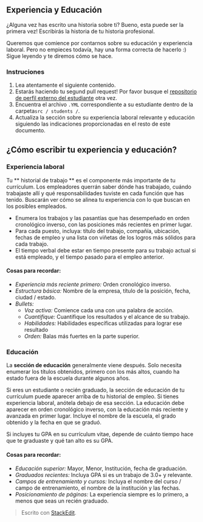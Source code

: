 ## Experiencia y Educación
¿Alguna vez has escrito una historia sobre ti? Bueno, esta puede ser la primera vez! Escribirás la historia de tu historia profesional.

Queremos que comience por contarnos sobre su educación y experiencia laboral. Pero no empieces todavía, hay una forma correcta de hacerlo :) Sigue leyendo y te diremos cómo se hace.

### Instruciones
 1. Lea atentamente el siguiente contenido.
 2. Estarás haciendo tu segund pull request! Por favor busque el [repositorio de perfil externo del estudiante](https://github.com/4GeeksAcademy/student-external-profile) otra vez.
 3. Encuentra el archivo `.YML` correspondiente a su estudiante dentro de la carpeta` src / students / `.
 4. Actualiza la sección sobre su experiencia laboral relevante y educación siguiendo las indicaciones proporcionadas en el resto de este documento.
 
 ## ¿Cómo escribir tu experiencia y educación?

### Experiencia laboral
Tu ** historial de trabajo ** es el componente más importante de tu currículum. Los empleadores querrán saber dónde has trabajado, cuándo trabajaste allí y qué responsabilidades tuviste en cada función que has tenido. Buscarán ver cómo se alinea tu experiencia con lo que buscan en los posibles empleados.

 - Enumera los trabajos y las pasantías que has desempeñado en orden cronológico inverso, con las posiciones más recientes en primer lugar.
 - Para cada puesto, incluya: título del trabajo, compañía, ubicación, fechas de empleo y una lista con viñetas de los logros más sólidos para cada trabajo.
 - El tiempo verbal debe estar en tiempo presente para su trabajo actual si está empleado, y el tiempo pasado para el empleo anterior.

#### Cosas para recordar:
 - *Experiencia más reciente primero:* Orden cronológico inverso.
 - *Estructura básica:* Nombre de la empresa, título de la posición, fecha, ciudad / estado.
 - *Bullets:*
	 - *Voz activa:* Comience cada una con una palabra de acción.
	 - *Cuantifique:* Cuantifique los resultados y el alcance de su trabajo.
	 - *Habilidades:* Habilidades específicas utilizadas para lograr ese resultado
	 - *Orden:* Balas más fuertes en la parte superior.

### Educación
La **sección de educación** generalmente viene después. Solo necesita enumerar los títulos obtenidos, primero con los más altos, cuando ha estado fuera de la escuela durante algunos años.

Si eres un estudiante o recién graduado, la sección de educación de tu currículum puede aparecer arriba de tu historial de empleo. Si tienes experiencia laboral, anótela debajo de esa sección. La educación debe aparecer en orden cronológico inverso, con la educación más reciente y avanzada en primer lugar. Incluye el nombre de la escuela, el grado obtenido y la fecha en que se graduó.

Si incluyes tu GPA en su currículum vitae, depende de cuánto tiempo hace que te graduaste y qué tan alto es su GPA.

#### Cosas para recordar:
 - *Educación superior:* Mayor, Menor, Institución, fecha de graduación.
 - *Graduados recientes:* Incluya GPA si es un trabajo de 3.0+ y relevante.
 - *Campos de entrenamiento y cursos:* Incluya el nombre del curso / campo de entrenamiento, el nombre de la institución y las fechas.
 - *Posicionamiento de páginas:* La experiencia siempre es lo primero, a menos que seas un recién graduado.


> Escrito con [StackEdit](https://stackedit.io/).
<!--stackedit_data:
eyJoaXN0b3J5IjpbMjgwMTc4MTc2LDQxNTQwODEzOSwxMjEzOT
A5NDAwXX0=
-->